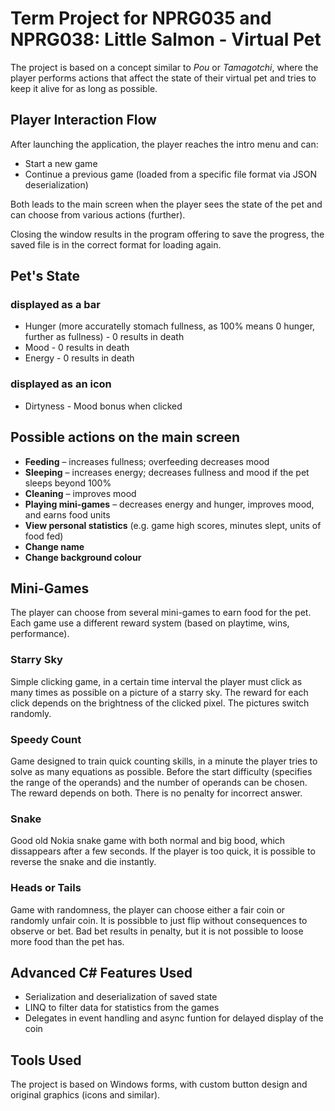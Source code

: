 # Term Project for NPRG035 and NPRG038: **Little Salmon - Virtual Pet**

The project is based on a concept similar to *Pou* or *Tamagotchi*, where the player performs actions that affect the state of their virtual pet and tries to keep it alive for as long as possible.

## Player Interaction Flow
After launching the application, the player reaches the intro menu and can:
- Start a new game
- Continue a previous game (loaded from a specific file format via JSON deserialization)

Both leads to the main screen when the player sees the state of the pet and can choose from various actions (further).

Closing the window results in the program offering to save the progress, the saved file is in the correct format for loading again.

## Pet's State
### displayed as a bar
- Hunger (more accuratelly stomach fullness, as 100% means 0 hunger, further as fullness) - 0 results in death
- Mood - 0 results in death
- Energy - 0 results in death
### displayed as an icon
- Dirtyness - Mood bonus when clicked

## Possible actions on the main screen
- **Feeding** – increases fullness; overfeeding decreases mood  
- **Sleeping** – increases energy; decreases fullness and mood if the pet sleeps beyond 100%
- **Cleaning** – improves mood  
- **Playing mini-games** – decreases energy and hunger, improves mood, and earns food units
- **View personal statistics** (e.g. game high scores, minutes slept, units of food fed)
- **Change name**
- **Change background colour**

## Mini-Games
The player can choose from several mini-games to earn food for the pet. Each game use a different reward system (based on playtime, wins, performance).
### Starry Sky
Simple clicking game, in a certain time interval the player must click as many times as possible on a picture of a starry sky. The reward for each click depends on the brightness of the clicked pixel. The pictures switch randomly. 
### Speedy Count
Game designed to train quick counting skills, in a minute the player tries to solve as many equations as possible. Before the start difficulty (specifies the range of the operands) and the number of operands can be chosen. The reward depends on both. There is no penalty for incorrect answer.
### Snake
Good old Nokia snake game with both normal and big bood, which dissappears after a few seconds. If the player is too quick, it is possible to reverse the snake and die instantly.
### Heads or Tails
Game with randomness, the player can choose either a fair coin or randomly unfair coin. It is possibble to just flip without consequences to observe or bet. Bad bet results in penalty, but it is not possible to loose more food than the pet has.


## Advanced C# Features Used
- Serialization and deserialization of saved state  
- LINQ to filter data for statistics from the games
- Delegates in event handling and async funtion for delayed display of the coin

## Tools Used
The project is based on Windows forms, with custom button design and original graphics (icons and similar).
